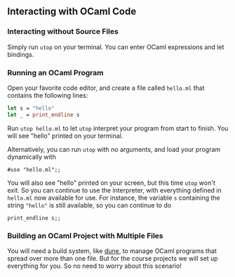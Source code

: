 ## Interacting with OCaml Code

### Interacting without Source Files

Simply run `utop` on your terminal. You can enter OCaml expressions and let bindings.

### Running an OCaml Program

Open your favorite code editor, and create a file called `hello.ml` that contains the following lines:
```ocaml
let s = "hello" 
let _ = print_endline s
```

Run `utop hello.ml` to let `utop` interpret your program from start to finish. You will see "hello" printed on your terminal.

Alternatively, you can run `utop` with no arguments, and load your program dynamically with
```
#use "hello.ml";;
```

You will also see "hello" printed on your screen, but this time `utop` won't exit. So you can continue to use the interpreter, with everything defined in `hello.ml` now available for use. For instance, the variable `s` containing the string `"hello"` is still available, so you can continue to do
```
print_endline s;;
```

### Building an OCaml Project with Multiple Files

You will need a build system, like [dune](https://github.com/ocaml/dune), to manage OCaml programs that spread over more than one file. But for the course projects we will set up everything for you. So no need to worry about this scenario!